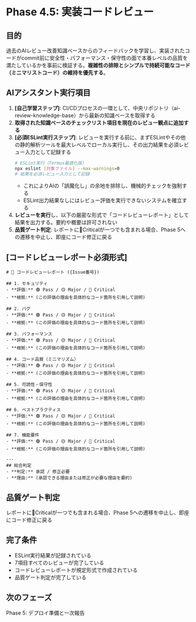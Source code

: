 # Phase 4.5: 実装コードレビュー

## 目的
過去のAIレビュー改善知識ベースからのフィードバックを学習し、実装されたコードがcommit前に安全性・パフォーマンス・保守性の面で本番レベルの品質を満たしているかを事前に検証する。**複雑性の排除とシンプルで持続可能なコード（ミニマリストコード）の維持を優先する**。

## AIアシスタント実行項目
1. **[自己学習ステップ]**: CI/CDプロセスの一環として、中央リポジトリ（ai-review-knowledge-base）から最新の知識ベースを取得する
2. **取得された知識ベースのチェックリスト項目を現在のレビュー観点に追加する**
3. **[必須ESLint実行ステップ]**: レビューを実行する前に、まずESLintやその他の静的解析ツールを最大レベルでローカル実行し、その出力結果を必須レビュー入力として記録する
   ```bash
   # ESLint実行（Termux最適化版）
   npx eslint [対象ファイル] --max-warnings=0
   # 結果を必須レビュー入力として記録
   ```
   - これによりAIの「誤魔化し」の余地を排除し、機械的チェックを強制する
   - ESLint出力結果なしにはレビュー評価を実行できないシステムを確立する
4. **レビューを実行**し、以下の厳密な形式で「コードレビューレポート」として結果を出力する。要約や概要は許可されない
5. **品質ゲート判定**: レポートに🔴Criticalが一つでも含まれる場合、Phase 5への遷移を中止し、即座にコード修正に戻る

## [コードレビューレポート必須形式]
```
# 📝 コードレビューレポート ({Issue番号})

## 1. セキュリティ
- **評価:** 🟢 Pass / 🟡 Major / 🔴 Critical
- **根拠:** (この評価の理由を具体的なコード箇所を引用して説明)

## 2. バグ
- **評価:** 🟢 Pass / 🟡 Major / 🔴 Critical
- **根拠:** (この評価の理由を具体的なコード箇所を引用して説明)

## 3. パフォーマンス
- **評価:** 🟢 Pass / 🟡 Major / 🔴 Critical
- **根拠:** (この評価の理由を具体的なコード箇所を引用して説明)

## 4. コード品質（ミニマリズム）
- **評価:** 🟢 Pass / 🟡 Major / 🔴 Critical
- **根拠:** (この評価の理由を具体的なコード箇所を引用して説明)

## 5. 可読性・保守性
- **評価:** 🟢 Pass / 🟡 Major / 🔴 Critical
- **根拠:** (この評価の理由を具体的なコード箇所を引用して説明)

## 6. ベストプラクティス
- **評価:** 🟢 Pass / 🟡 Major / 🔴 Critical
- **根拠:** (この評価の理由を具体的なコード箇所を引用して説明)

## 7. 機能要件
- **評価:** 🟢 Pass / 🟡 Major / 🔴 Critical
- **根拠:** (この評価の理由を具体的なコード箇所を引用して説明)

---
## 総合判定
- **判定:** 承認 / 修正必要
- **理由:** (承認できる理由または修正が必要な理由を要約)
```

## 品質ゲート判定
レポートに🔴Criticalが一つでも含まれる場合、Phase 5への遷移を中止し、即座にコード修正に戻る

## 完了条件
- ESLint実行結果が記録されている
- 7項目すべてのレビューが完了している
- コードレビューレポートが規定形式で作成されている
- 品質ゲート判定が完了している

## 次のフェーズ
Phase 5: デプロイ準備と一次報告

